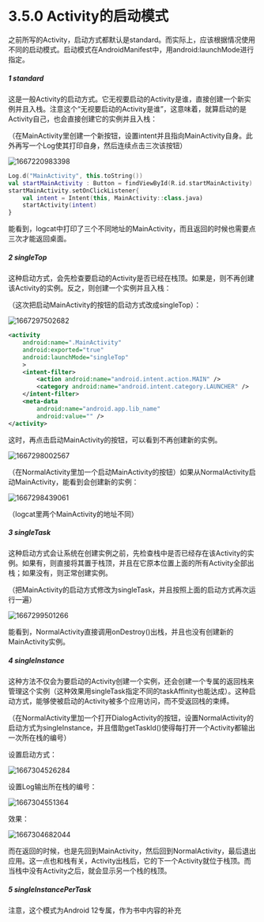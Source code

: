 # 3.5.0 Activity的启动模式

之前所写的Activity，启动方式都默认是standard。而实际上，应该根据情况使用不同的启动模式。启动模式在AndroidManifest中，用android:launchMode进行指定。

##### 1 standard

这是一般Activity的启动方式。它无视要启动的Activity是谁，直接创建一个新实例并且入栈。注意这个“无视要启动的Activity是谁”，这意味着，就算启动的是Activity自己，也会直接创建它的实例并且入栈：

（在MainActivity里创建一个新按钮，设置intent并且指向MainActivity自身。此外再写一个Log使其打印自身，然后连续点击三次该按钮）

![1667220983398](image/3.5.0Activity的启动模式/1667220983398.png)

```kotlin
Log.d("MainActivity", this.toString())
val startMainActivity : Button = findViewById(R.id.startMainActivity)
startMainActivity.setOnClickListener{
	val intent = Intent(this, MainActivity::class.java)
	startActivity(intent)
}
```

能看到，logcat中打印了三个不同地址的MainActivity，而且返回的时候也需要点三次才能返回桌面。

##### 2 singleTop

这种启动方式，会先检查要启动的Activity是否已经在栈顶。如果是，则不再创建该Activity的实例。反之，则创建一个实例并且入栈：

（这次把启动MainActivity的按钮的启动方式改成singleTop）：

![1667297502682](image/3.5.0Activity的启动模式/1667297502682.png)

```xml
<activity
	android:name=".MainActivity"
	android:exported="true"
	android:launchMode="singleTop"
	>
	<intent-filter>
		<action android:name="android.intent.action.MAIN" />
		<category android:name="android.intent.category.LAUNCHER" />
	</intent-filter>
	<meta-data
		android:name="android.app.lib_name"
		android:value="" />
</activity>
```

这时，再点击启动MainActivity的按钮，可以看到不再创建新的实例。

![1667298002567](image/3.5.0Activity的启动模式/1667298002567.png)

（在NormalActivity里加一个启动MainActivity的按钮）如果从NormalActivity启动MainActivity，能看到会创建新的实例：

![1667298439061](image/3.5.0Activity的启动模式/1667298439061.png)

（logcat里两个MainActivity的地址不同）

##### 3 singleTask

这种启动方式会让系统在创建实例之前，先检查栈中是否已经存在该Activity的实例。如果有，则直接将其置于栈顶，并且在它原本位置上面的所有Activity全部出栈；如果没有，则正常创建实例。

（把MainActivity的启动方式修改为singleTask，并且按照上面的启动方式再次运行一遍）

![1667299501266](image/3.5.0Activity的启动模式/1667299501266.png)

能看到，NormalActivity直接调用onDestroy()出栈，并且也没有创建新的MainActivity实例。

##### 4 singleInstance

这种方法不仅会为要启动的Activity创建一个实例，还会创建一个专属的返回栈来管理这个实例（这种效果用singleTask指定不同的taskAffinity也能达成）。这种启动方式，能够使被启动的Activity被多个应用访问，而不受返回栈的束缚。

（在NormalActivity里加一个打开DialogActivity的按钮，设置NormalActivity的启动方式为singleInstance，并且借助getTaskId()使得每打开一个Activity都输出一次所在栈的编号）

设置启动方式：

![1667304526284](image/3.5.0Activity的启动模式/1667304526284.png)

设置Log输出所在栈的编号：

![1667304551364](image/3.5.0Activity的启动模式/1667304551364.png)

效果：

![1667304682044](image/3.5.0Activity的启动模式/1667304682044.png)

而在返回的时候，也是先回到MainActivity，然后回到NormalActivity，最后退出应用。这一点也和栈有关，Activity出栈后，它的下一个Activity就位于栈顶。而当栈中没有Activity之后，就会显示另一个栈的栈顶。

##### 5 singleInstancePerTask

注意，这个模式为Android 12专属，作为书中内容的补充
